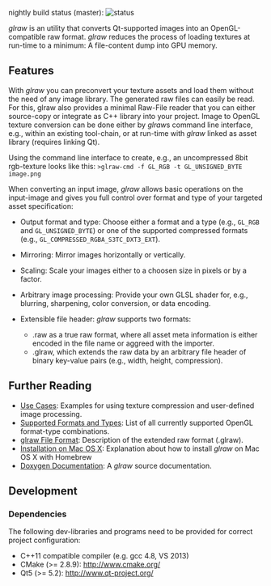 <!--![glraw](https://raw.github.com/hpicgs/glraw/master/packages/glraw-logo.png)-->

nightly build status (master): ![status](http://jenkins.hpi3d.de/buildStatus/icon?job=cmake-init)

*glraw* is an utility that converts Qt-supported images into an OpenGL-compatible raw format. *glraw* reduces the process of loading textures at run-time to a minimum: A file-content dump into GPU memory. 

## Features

With *glraw* you can preconvert your texture assets and load them without the need of any image library. The generated raw files can easily be read. For this, glraw also provides a minimal Raw-File reader that you can either source-copy or integrate as C++ library into your project.
Image to OpenGL texture conversion can be done either by *glraw*s command line interface, e.g., within an existing tool-chain, or at run-time with *glraw* linked as asset library (requires linking Qt).

Using the command line interface to create, e.g., an uncompressed 8bit rgb-texture looks like this:
`>glraw-cmd -f GL_RGB -t GL_UNSIGNED_BYTE image.png`

When converting an input image, *glraw* allows basic operations on the input-image and gives you full control over format and type of your targeted asset specification:

* Output format and type: Choose either a format and a type (e.g., `GL_RGB` and `GL_UNSIGNED_BYTE`) or one of the supported compressed formats (e.g., `GL_COMPRESSED_RGBA_S3TC_DXT3_EXT`).

* Mirroring: Mirror images horizontally or vertically.

* Scaling: Scale your images either to a choosen size in pixels or by a factor.

* Arbitrary image processing: Provide your own GLSL shader for, e.g., blurring, sharpening, color conversion, or data encoding.

* Extensible file header: *glraw* supports two formats: 
  * .raw as a true raw format, where all asset meta information is either encoded in the file name or aggreed with the importer. 
  * .glraw, which extends the raw data by an arbitrary file header of binary key-value pairs (e.g., width, height, compression).


## Further Reading

 * [Use Cases](https://github.com/hpicgs/glraw/wiki/Use-Cases): Examples for using texture compression and user-defined image processing.
 * [Supported Formats and Types](https://github.com/hpicgs/glraw/wiki/Supported-Formats-and-Types): List of all currently supported OpenGL format-type combinations.
 * [glraw File Format](https://github.com/hpicgs/glraw/wiki/GLRaw-File-Format): Description of the extended raw format (.glraw).
 * [Installation on Mac OS X](https://github.com/hpicgs/glraw/wiki/Installation): Explanation about how to install *glraw* on Mac OS X with Homebrew
 * [Doxygen Documentation](http://libglow.org/glraw/doxygen-master/index.html): A *glraw* source documentation.

## Development

### Dependencies

The following dev-libraries and programs need to be provided for correct project configuration:

* C++11 compatible compiler (e.g. gcc 4.8, VS 2013)
* CMake (>= 2.8.9): http://www.cmake.org/
* Qt5 (>= 5.2): http://www.qt-project.org/
